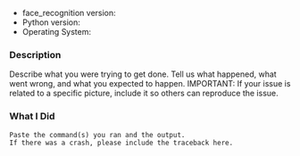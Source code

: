 -   face_recognition version:
-   Python version:
-   Operating System:

### Description

Describe what you were trying to get done.
Tell us what happened, what went wrong, and what you expected to happen.
IMPORTANT: If your issue is related to a specific picture, include it so others can reproduce the issue.

### What I Did

```
Paste the command(s) you ran and the output.
If there was a crash, please include the traceback here.
```
